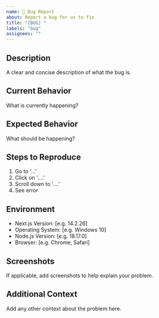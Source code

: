 ```yaml
---
name: 🐛 Bug Report
about: Report a bug for us to fix
title: "[BUG] "
labels: "bug"
assignees: ""
---
```


## Description

A clear and concise description of what the bug is.

## Current Behavior

What is currently happening?

## Expected Behavior

What should be happening?

## Steps to Reproduce

1. Go to '...'
2. Click on '....'
3. Scroll down to '....'
4. See error

## Environment

- Next.js Version: [e.g. 14.2.26]
- Operating System: [e.g. Windows 10]
- Node.js Version: [e.g. 18.17.0]
- Browser: [e.g. Chrome, Safari]

## Screenshots

If applicable, add screenshots to help explain your problem.

## Additional Context

Add any other context about the problem here.

